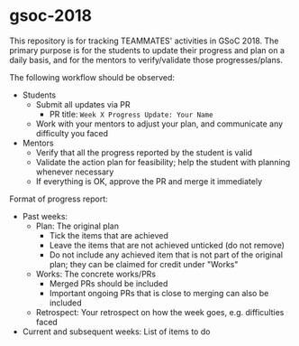 # gsoc-2018

This repository is for tracking TEAMMATES' activities in GSoC 2018. The primary purpose is for the students to update their progress and plan on a daily basis, and for the mentors to verify/validate those progresses/plans.

The following workflow should be observed:
- Students
  - Submit all updates via PR
    - PR title: `Week X Progress Update: Your Name`
  - Work with your mentors to adjust your plan, and communicate any difficulty you faced
- Mentors
  - Verify that all the progress reported by the student is valid
  - Validate the action plan for feasibility; help the student with planning whenever necessary
  - If everything is OK, approve the PR and merge it immediately

Format of progress report:
- Past weeks:
  - Plan: The original plan
    - Tick the items that are achieved
    - Leave the items that are not achieved unticked (do not remove)
    - Do not include any achieved item that is not part of the original plan; they can be claimed for credit under "Works"
  - Works: The concrete works/PRs
    - Merged PRs should be included
    - Important ongoing PRs that is close to merging can also be included
  - Retrospect: Your retrospect on how the week goes, e.g. difficulties faced
- Current and subsequent weeks: List of items to do
